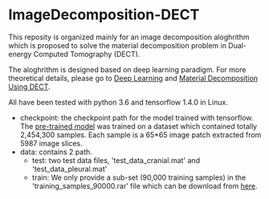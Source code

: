 # ImageDecomposition-DECT

This reposity is organized mainly for an image decomposition aloghrithm which is proposed to solve the material decomposition problem in Dual-energy Computed Tomography (DECT). <br>

The aloghrithm is designed based on deep learning paradigm. For more theoretical details, please go to [Deep Learning](http://www.deeplearningbook.org/) and [Material Decomposition Using DECT](https://pubs.rsna.org/doi/10.1148/rg.2016150220).<br>
  
All have been tested with python 3.6 and tensorflow 1.4.0 in Linux. <br>
  * checkpoint: the checkpoint path for the model trained with tensorflow. The [pre-trained model](https://pan.baidu.com/s/1r1OTjid2muWWZfxURB8Pjw) was trained on a dataset which contained totally 2,454,300 samples. Each sample is a 65*65 image patch extracted from 5987 image slices.
  * data: contains 2 path.
    * test: two test data files, 'test_data_cranial.mat' and 'test_data_pleural.mat'
    * train: We only provide a sub-set (90,000 training samples) in the 'training_samples_90000.rar' file which can be download from [here](https://pan.baidu.com/s/1r1OTjid2muWWZfxURB8Pjw). <br>



